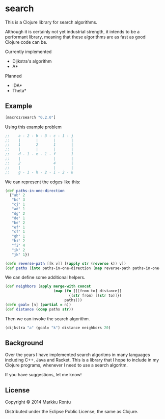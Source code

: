 search
======

This is a Clojure library for search algorithms. 

Although it is certainly not yet industrial strength, it intends to be a performant library, meaning that these algorithms are as fast as good Clojure code can be.

Currently implemented
  - Dijkstra's algorithm
  - A*

Planned
  - IDA*
  - Theta*

Example
-------

```clj
[macroz/search "0.2.0"]
```

Using this example problem

```clj
;;    a - 2 - b - 3 - c - 1 - j
;;    |       |       |       |
;;    1       2       1       |
;;    |       |       |       |
;;    d - 1 - e - 1 - f       1
;;    |               |       |
;;    2               4       |
;;    |               |       |
;;    g - 1 - h - 2 - i - 2 - k
```

We can represent the edges like this:

```clj
(def paths-in-one-direction
  {"ab" 2
   "bc" 3
   "cj" 1
   "ad" 1
   "dg" 2
   "de" 1
   "be" 2
   "ef" 1
   "cf" 1
   "gh" 1
   "hi" 2
   "fi" 4
   "ik" 2
   "jk" 1})

(defn reverse-path [[k v]] [(apply str (reverse k)) v])
(def paths (into paths-in-one-direction (map reverse-path paths-in-one-direction)))
```

We can define some additional helpers.

```clj
(def neighbors (apply merge-with concat
                      (map (fn [[[from to] distance]]
                             {(str from) [(str to)]})
                           paths)))
(defn goal= [n] (partial = n))
(def distance (comp paths str))
```

Then we can invoke the search algorithm.

```clj
(dijkstra "a" (goal= "k") distance neighbors 20)
```

Background
----------

Over the years I have implemented search algoritms in many languages including C++, Java and Racket. This is a library that I hope to include in my Clojure programs, whenever I need to use a search algoritm.

If you have suggestions, let me know!

License
-------

Copyright © 2014 Markku Rontu

Distributed under the Eclipse Public License, the same as Clojure.
